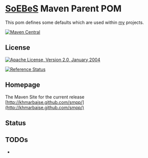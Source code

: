 [SoEBeS](http://www.soebes.de) Maven Parent POM
=======================

This pom defines some defaults which are used within [my](http://www.soebes.com) projects.

[![Maven Central](https://img.shields.io/maven-central/v/com.soebes.smpp/smpp.svg?label=Maven%20Central)](http://search.maven.org/#search%7Cga%7C1%7Ccom.soebes.smpp)


License
-------
[![Apache License, Version 2.0, January 2004](https://img.shields.io/github/license/khmarbaise/iterator-maven-plugin.svg?label=License)](http://www.apache.org/licenses/)

[![Reference Status](https://www.versioneye.com/java/com.soebes.smpp:smpp/reference_badge.svg?style=flat)](https://www.versioneye.com/java/com.soebes.smpp:smpp/references)

Homepage
--------

The Maven Site for the current release [http://khmarbaise.github.com/smpp/](http://khmarbaise.github.com/smpp/)

Status
------

TODOs
-----
- 


